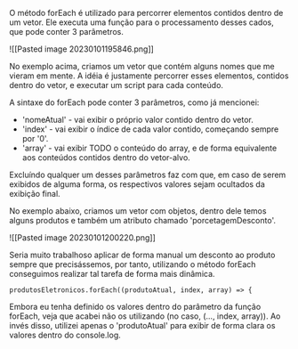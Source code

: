 O método forEach é utilizado para percorrer elementos contidos dentro de um vetor. Ele executa uma função para o processamento desses cados, que pode conter 3 parâmetros.

![[Pasted image 20230101195846.png]]

No exemplo acima, criamos um vetor que contém alguns nomes que me vieram em mente. A idéia é justamente percorrer esses elementos, contidos dentro do vetor, e executar um script para cada conteúdo.

A sintaxe do forEach pode conter 3 parâmetros, como já mencionei:
* 'nomeAtual' - vai exibir o próprio valor contido dentro do vetor.
* 'index' - vai exibir o índice de cada valor contido, começando sempre por '0'.
* 'array' - vai exibir TODO o conteúdo do array, e de forma equivalente aos conteúdos contidos dentro do vetor-alvo.

Excluíndo qualquer um desses parâmetros faz com que, em caso de serem exibidos de alguma forma, os respectivos valores sejam ocultados da exibição final.

No exemplo abaixo, criamos um vetor com objetos, dentro dele temos alguns produtos e também um atributo chamado 'porcetagemDesconto'.

![[Pasted image 20230101200220.png]]

Seria muito trabalhoso aplicar de forma manual um desconto ao produto sempre que precisássemos, por tanto, utilizando o método forEach conseguimos realizar tal tarefa de forma mais dinâmica.

	produtosEletronicos.forEach((produtoAtual, index, array) => {

Embora eu tenha definido os valores dentro do parâmetro da função forEach, veja que acabei não os utilizando (no caso, (..., index, array)). Ao invés disso, utilizei apenas o 'produtoAtual' para exibir de forma clara os valores dentro do console.log.